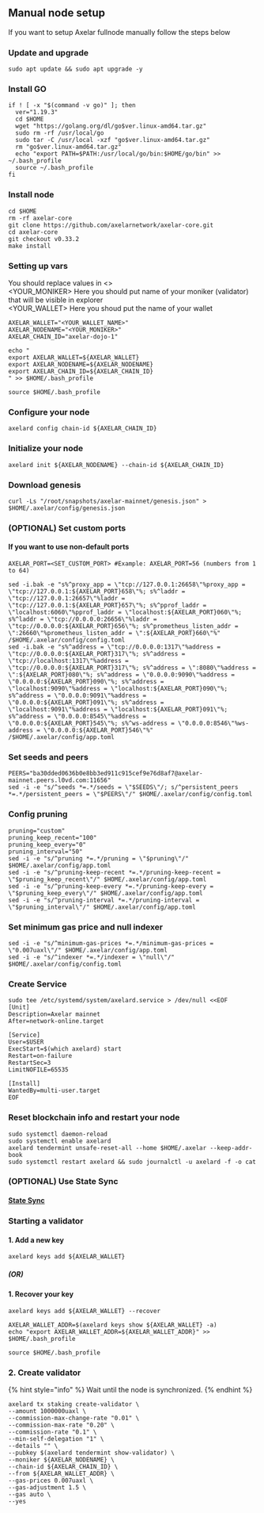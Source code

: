 ## Manual node setup
If you want to setup Axelar fullnode manually follow the steps below

### Update and upgrade
```
sudo apt update && sudo apt upgrade -y
```

### Install GO
```
if ! [ -x "$(command -v go)" ]; then
  ver="1.19.3"
  cd $HOME
  wget "https://golang.org/dl/go$ver.linux-amd64.tar.gz"
  sudo rm -rf /usr/local/go
  sudo tar -C /usr/local -xzf "go$ver.linux-amd64.tar.gz"
  rm "go$ver.linux-amd64.tar.gz"
  echo "export PATH=$PATH:/usr/local/go/bin:$HOME/go/bin" >> ~/.bash_profile
  source ~/.bash_profile
fi
```

### Install node
```
cd $HOME
rm -rf axelar-core
git clone https://github.com/axelarnetwork/axelar-core.git
cd axelar-core
git checkout v0.33.2
make install
```


### Setting up vars
You should replace values in <> <br />
<YOUR_MONIKER> Here you should put name of your moniker (validator) that will be visible in explorer <br />
<YOUR_WALLET> Here you shoud put the name of your wallet

```
AXELAR_WALLET="<YOUR_WALLET_NAME>"
AXELAR_NODENAME="<YOUR_MONIKER>"
AXELAR_CHAIN_ID="axelar-dojo-1"
```

```
echo "
export AXELAR_WALLET=${AXELAR_WALLET}
export AXELAR_NODENAME=${AXELAR_NODENAME}
export AXELAR_CHAIN_ID=${AXELAR_CHAIN_ID}
" >> $HOME/.bash_profile

source $HOME/.bash_profile
```


### Configure your node
```
axelard config chain-id ${AXELAR_CHAIN_ID}
```

### Initialize your node
```
axelard init ${AXELAR_NODENAME} --chain-id ${AXELAR_CHAIN_ID}
```

### Download genesis
```
curl -Ls "/root/snapshots/axelar-mainnet/genesis.json" > $HOME/.axelar/config/genesis.json
```

### (OPTIONAL) Set custom ports

#### If you want to use non-default ports
```
AXELAR_PORT=<SET_CUSTOM_PORT> #Example: AXELAR_PORT=56 (numbers from 1 to 64)
```
```
sed -i.bak -e "s%^proxy_app = \"tcp://127.0.0.1:26658\"%proxy_app = \"tcp://127.0.0.1:${AXELAR_PORT}658\"%; s%^laddr = \"tcp://127.0.0.1:26657\"%laddr = \"tcp://127.0.0.1:${AXELAR_PORT}657\"%; s%^pprof_laddr = \"localhost:6060\"%pprof_laddr = \"localhost:${AXELAR_PORT}060\"%; s%^laddr = \"tcp://0.0.0.0:26656\"%laddr = \"tcp://0.0.0.0:${AXELAR_PORT}656\"%; s%^prometheus_listen_addr = \":26660\"%prometheus_listen_addr = \":${AXELAR_PORT}660\"%" /$HOME/.axelar/config/config.toml
sed -i.bak -e "s%^address = \"tcp://0.0.0.0:1317\"%address = \"tcp://0.0.0.0:${AXELAR_PORT}317\"%; s%^address = \"tcp://localhost:1317\"%address = \"tcp://0.0.0.0:${AXELAR_PORT}317\"%; s%^address = \":8080\"%address = \":${AXELAR_PORT}080\"%; s%^address = \"0.0.0.0:9090\"%address = \"0.0.0.0:${AXELAR_PORT}090\"%; s%^address = \"localhost:9090\"%address = \"localhost:${AXELAR_PORT}090\"%; s%^address = \"0.0.0.0:9091\"%address = \"0.0.0.0:${AXELAR_PORT}091\"%; s%^address = \"localhost:9091\"%address = \"localhost:${AXELAR_PORT}091\"%; s%^address = \"0.0.0.0:8545\"%address = \"0.0.0.0:${AXELAR_PORT}545\"%; s%^ws-address = \"0.0.0.0:8546\"%ws-address = \"0.0.0.0:${AXELAR_PORT}546\"%" /$HOME/.axelar/config/app.toml
```


### Set seeds and peers
```
PEERS="ba30dded0636b0e8bb3ed911c915cef9e76d8af7@axelar-mainnet.peers.l0vd.com:11656"
sed -i -e "s/^seeds *=.*/seeds = \"$SEEDS\"/; s/^persistent_peers *=.*/persistent_peers = \"$PEERS\"/" $HOME/.axelar/config/config.toml
```

### Config pruning
```
pruning="custom"
pruning_keep_recent="100"
pruning_keep_every="0"
pruning_interval="50"
sed -i -e "s/^pruning *=.*/pruning = \"$pruning\"/" $HOME/.axelar/config/app.toml
sed -i -e "s/^pruning-keep-recent *=.*/pruning-keep-recent = \"$pruning_keep_recent\"/" $HOME/.axelar/config/app.toml
sed -i -e "s/^pruning-keep-every *=.*/pruning-keep-every = \"$pruning_keep_every\"/" $HOME/.axelar/config/app.toml
sed -i -e "s/^pruning-interval *=.*/pruning-interval = \"$pruning_interval\"/" $HOME/.axelar/config/app.toml
```

### Set minimum gas price and null indexer
```
sed -i -e "s/^minimum-gas-prices *=.*/minimum-gas-prices = \"0.007uaxl\"/" $HOME/.axelar/config/app.toml
sed -i -e "s/^indexer *=.*/indexer = \"null\"/" $HOME/.axelar/config/config.toml
```

### Create Service
```
sudo tee /etc/systemd/system/axelard.service > /dev/null <<EOF
[Unit]
Description=Axelar mainnet
After=network-online.target

[Service]
User=$USER
ExecStart=$(which axelard) start
Restart=on-failure
RestartSec=3
LimitNOFILE=65535

[Install]
WantedBy=multi-user.target
EOF
```

### Reset blockchain info and restart your node
```
sudo systemctl daemon-reload
sudo systemctl enable axelard
axelard tendermint unsafe-reset-all --home $HOME/.axelar --keep-addr-book
sudo systemctl restart axelard && sudo journalctl -u axelard -f -o cat
```

### (OPTIONAL) Use State Sync

#### [State Sync]()


### Starting a validator

#### 1. Add a new key
```
axelard keys add ${AXELAR_WALLET}
```
##### (OR)

#### 1. Recover your key
```
axelard keys add ${AXELAR_WALLET} --recover
```

```
AXELAR_WALLET_ADDR=$(axelard keys show ${AXELAR_WALLET} -a)
echo "export AXELAR_WALLET_ADDR=${AXELAR_WALLET_ADDR}" >> $HOME/.bash_profile

source $HOME/.bash_profile
```


### 2. Create validator

{% hint style="info" %}
Wait until the node is synchronized.
{% endhint %}

```
axelard tx staking create-validator \
--amount 1000000uaxl \
--commission-max-change-rate "0.01" \
--commission-max-rate "0.20" \
--commission-rate "0.1" \
--min-self-delegation "1" \
--details "" \
--pubkey $(axelard tendermint show-validator) \
--moniker ${AXELAR_NODENAME} \
--chain-id ${AXELAR_CHAIN_ID} \
--from ${AXELAR_WALLET_ADDR} \
--gas-prices 0.007uaxl \
--gas-adjustment 1.5 \
--gas auto \
--yes
```


